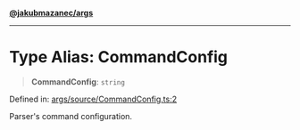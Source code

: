 [**@jakubmazanec/args**](../README.md)

---

# Type Alias: CommandConfig

> **CommandConfig**: `string`

Defined in:
[args/source/CommandConfig.ts:2](https://github.com/jakubmazanec/tools/blob/412167e80a7675933e43d5220a19d05130301e2d/packages/args/source/CommandConfig.ts#L2)

Parser's command configuration.
